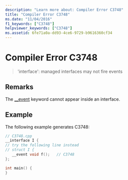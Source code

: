 ```yaml
---
description: "Learn more about: Compiler Error C3748"
title: "Compiler Error C3748"
ms.date: "11/04/2016"
f1_keywords: ["C3748"]
helpviewer_keywords: ["C3748"]
ms.assetid: 6fe71a0a-dd93-4ce6-9729-b9616360cf34
---
```

# Compiler Error C3748

> 'interface': managed interfaces may not fire events

## Remarks

The [__event](../../cpp/event.md) keyword cannot appear inside an interface.

## Example

The following example generates C3748:

```cpp
// C3748.cpp
__interface I {
// try the following line instead
// struct I {
   __event void f();   // C3748
};

int main() {
}
```
